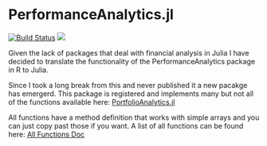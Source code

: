 # PerformanceAnalytics.jl
[![Build Status](https://github.com/eohne/PerformanceAnalytics.jl/actions/workflows/CI.yml/badge.svg?branch=main)](https://github.com/eohne/PerformanceAnalytics.jl/actions/workflows/CI.yml?query=branch%3Amain) [![][docs-latest-img]][docs-latest-url]   

 
Given the lack of packages that deal with financial analysis in Julia I have decided to translate the  functionality of the PerformanceAnalytics package in R to Julia.  


Since I took a long break from this and never published it a new pacakge has emergerd. This package is registered and implements many but not all of the functions available here: [PortfolioAnalytics.jl](https://github.com/doganmehmet/PortfolioAnalytics.jl)

All functions have a method definition that works with simple arrays and you can just copy past those if you want. A list of all functions can be found here: [All Functions Doc](https://eohne.github.io/PerformanceAnalytics.jl/dev/AllFunctions/)


[docs-latest-img]: https://img.shields.io/badge/docs-latest-blue.svg
[docs-latest-url]: https://eohne.github.io/PerformanceAnalytics.jl/dev/